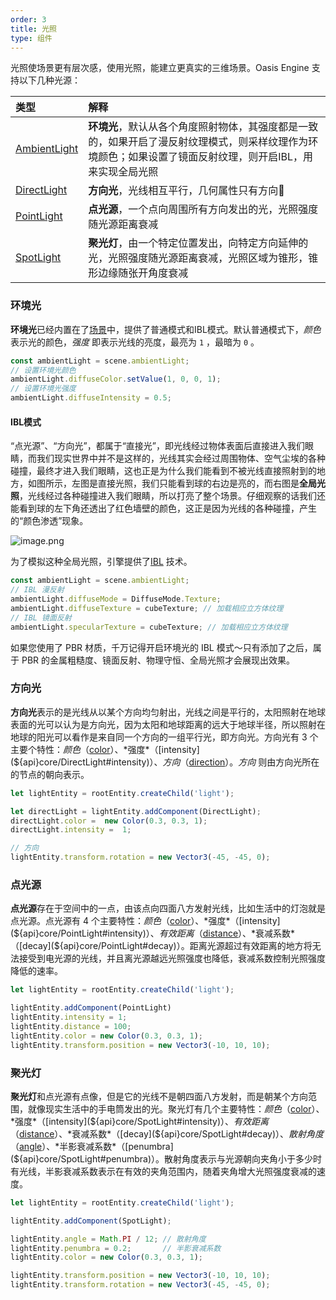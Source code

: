 ```yaml
---
order: 3
title: 光照
type: 组件
---
```


光照使场景更有层次感，使用光照，能建立更真实的三维场景。Oasis Engine 支持以下几种光源：

|类型|解释|
|:--|:--|
|[AmbientLight](${api}core/AmbientLight)|**环境光**，默认从各个角度照射物体，其强度都是一致的，如果开启了漫反射纹理模式，则采样纹理作为环境颜色；如果设置了镜面反射纹理，则开启IBL，用来实现全局光照|
|[DirectLight](${api}core/DirectLight)|**方向光**，光线相互平行，几何属性只有方向|
|[PointLight](${api}core/PointLight) | **点光源**，一个点向周围所有方向发出的光，光照强度随光源距离衰减|
|[SpotLight](${api}core/SpotLight) |**聚光灯**，由一个特定位置发出，向特定方向延伸的光，光照强度随光源距离衰减，光照区域为锥形，锥形边缘随张开角度衰减|



### 环境光

**环境光**已经内置在了[场景](${api}core/Scene)中，提供了普通模式和IBL模式。默认普通模式下，*颜色* 表示光的颜色，*强度* 即表示光线的亮度，最亮为 `1` ，最暗为 `0` 。

```typescript
const ambientLight = scene.ambientLight;
// 设置环境光颜色
ambientLight.diffuseColor.setValue(1, 0, 0, 1);
// 设置环境光强度
ambientLight.diffuseIntensity = 0.5;
```

#### IBL模式
“点光源”、“方向光”，都属于“直接光”，即光线经过物体表面后直接进入我们眼睛，而我们现实世界中并不是这样的，光线其实会经过周围物体、空气尘埃的各种碰撞，最终才进入我们眼睛，这也正是为什么我们能看到不被光线直接照射到的地方，如图所示，左图是直接光照，我们只能看到球的右边是亮的，而右图是**全局光照**，光线经过各种碰撞进入我们眼睛，所以打亮了整个场景。仔细观察的话我们还能看到球的左下角还透出了红色墙壁的颜色，这正是因为光线的各种碰撞，产生的“颜色渗透”现象。

![image.png](https://gw.alipayobjects.com/mdn/rms_d27172/afts/img/A*j6_uQq2oqtEAAAAAAAAAAAAAARQnAQ)

为了模拟这种全局光照，引擎提供了[IBL](https://www.wikiwand.com/en/Image-based_lighting) 技术。
```typescript
const ambientLight = scene.ambientLight;
// IBL 漫反射
ambientLight.diffuseMode = DiffuseMode.Texture;
ambientLight.diffuseTexture = cubeTexture; // 加载相应立方体纹理
// IBL 镜面反射
ambientLight.specularTexture = cubeTexture; // 加载相应立方体纹理
```
如果您使用了 PBR 材质，千万记得开启环境光的 IBL 模式～只有添加了之后，属于 PBR 的金属粗糙度、镜面反射、物理守恒、全局光照才会展现出效果。




### 方向光

**方向光**表示的是光线从以某个方向均匀射出，光线之间是平行的，太阳照射在地球表面的光可以认为是方向光，因为太阳和地球距离的远大于地球半径，所以照射在地球的阳光可以看作是来自同一个方向的一组平行光，即方向光。方向光有 3 个主要个特性：*颜色*（[color](${api}core/DirectLight#color)）、*强度*（[intensity](${api}core/DirectLight#intensity)）、*方向*（[direction](${api}core/DirectLight#direction)）。*方向* 则由方向光所在的节点的朝向表示。


```typescript
let lightEntity = rootEntity.createChild('light');

let directLight = lightEntity.addComponent(DirectLight);
directLight.color =  new Color(0.3, 0.3, 1);
directLight.intensity =  1;

// 方向
lightEntity.transform.rotation = new Vector3(-45, -45, 0);
```


### 点光源


**点光源**存在于空间中的一点，由该点向四面八方发射光线，比如生活中的灯泡就是点光源。点光源有 4 个主要特性：*颜色*（[color](${api}core/PointLight#color)）、*强度*（[intensity](${api}core/PointLight#intensity)）、*有效距离*（[distance](${api}core/PointLight#distance)）、*衰减系数*（[decay](${api}core/PointLight#decay)）。距离光源超过有效距离的地方将无法接受到电光源的光线，并且离光源越远光照强度也降低，衰减系数控制光照强度降低的速率。


```typescript
let lightEntity = rootEntity.createChild('light');

lightEntity.addComponent(PointLight)
lightEntity.intensity = 1;
lightEntity.distance = 100;
lightEntity.color = new Color(0.3, 0.3, 1);
lightEntity.transform.position = new Vector3(-10, 10, 10);
```
### 聚光灯


**聚光灯**和点光源有点像，但是它的光线不是朝四面八方发射，而是朝某个方向范围，就像现实生活中的手电筒发出的光。聚光灯有几个主要特性：*颜色*（[color](${api}core/SpotLight#color)）、*强度*（[intensity](${api}core/SpotLight#intensity)）、*有效距离*（[distance](${api}core/SpotLight#distance)）、*衰减系数*（[decay](${api}core/SpotLight#decay)）、*散射角度*（[angle](${api}core/SpotLight#angle)）、*半影衰减系数*（[penumbra](${api}core/SpotLight#penumbra)）。散射角度表示与光源朝向夹角小于多少时有光线，半影衰减系数表示在有效的夹角范围内，随着夹角增大光照强度衰减的速度。

<playground src="spotlight.ts"></playground>

```typescript
let lightEntity = rootEntity.createChild('light');

lightEntity.addComponent(SpotLight);

lightEntity.angle = Math.PI / 12; // 散射角度
lightEntity.penumbra = 0.2;       // 半影衰减系数
lightEntity.color = new Color(0.3, 0.3, 1);

lightEntity.transform.position = new Vector3(-10, 10, 10);
lightEntity.transform.rotation = new Vector3(-45, -45, 0);
```
